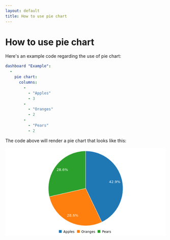 ```yaml
---
layout: default
title: How to use pie chart
---
```


# How to use pie chart
Here's an example code regarding the use of pie chart: 

```yaml
dashboard "Example": 
  - 
    pie chart: 
      columns: 
        - 
          - "Apples"
          - 3
        - 
          - "Oranges"
          - 2
        - 
          - "Pears"
          - 2

```
The code above will render a pie chart that looks like this:

![](../screenshots/pie_chart.png)
